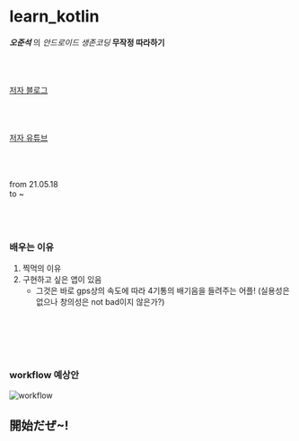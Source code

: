# learn_kotlin

**_오준석_** 의 _안드로이드 생존코딩_ **무작정 따라하기** 
<br/><br/>
<br/><br/>

[저자 블로그](http://brunch.co.kr/@hopeless)
<br/><br/>
<br/><br/>

[저자 유튜브](http://youtube.com/c/안드로이드생존코딩)
<br/><br/>
<br/><br/>

from 21.05.18  
to ~
<br/><br/>
<br/><br/>

### 배우는 이유
 
1. 찍먹의 이유
2. 구현하고 싶은 앱이 있음
   * 그것은 바로 gps상의 속도에 따라 4기통의 배기음을 들려주는 어플! (실용성은 없으나 창의성은 not bad이지 않은가?)
<br/><br/>
<br/><br/>
<br/><br/>
### workflow 예상안
![workflow](https://user-images.githubusercontent.com/77620538/118699757-dfff2e00-b84c-11eb-8749-57b2b0bc1f62.png)


## 開始だぜ~!
